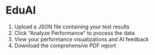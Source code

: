 # EduAI

1) Upload a JSON file containing your test results
2) Click "Analyze Performance" to process the data
3) View your performance visualizations and AI feedback
4) Download the comprehensive PDF report
